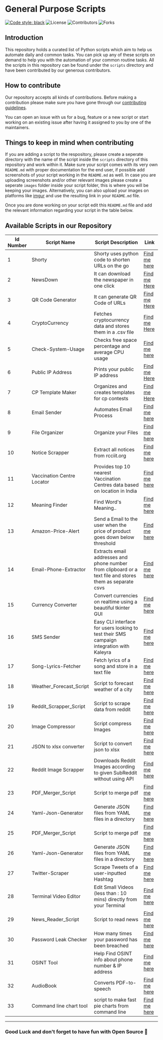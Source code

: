 # General Purpose Scripts

[![Code style: black](https://img.shields.io/badge/code%20style-black-000000.svg?style=plasitc)](https://github.com/psf/black)
![License](https://img.shields.io/github/license/GDSC-RCCIIT/General-Purpose-Scripts?color=blue&style=plasitc)
![Contributors](https://img.shields.io/github/contributors/GDSC-RCCIIT/General-Purpose-Scripts?color=darkgreen&style=plasitc)
![Forks](https://img.shields.io/github/forks/GDSC-RCCIIT/General-Purpose-Scripts?color=purple&style=plasitc)

## Introduction

This repository holds a curated list of Python scripts which aim to help us automate daily and common tasks. You can pick up any of these scripts on demand to help you with the automation of your common routine tasks. All the scripts in this repository can be found under the `scripts` directory and have been contributed by our generous contributors.

## How to contribute

Our repository accepts all kinds of contributions. Before making a contribution please make sure you have gone through our [contributing guidelines](https://github.com/GDSC-RCCIIT/General-Purpose-Scripts/blob/main/.github/CONTRIBUTING.md).

You can open an issue with us for a bug, feature or a new script or start working on an existing issue after having it assigned to you by one of the maintainers.

## Things to keep in mind when contributing

If you are adding a script to the respository, please create a seperate directory with the name of the script inside the `scripts` directory of this repository and work within it. Make sure your script comes with its very own `README.md` with proper documentation for the end user, if possible add screenshots of your script working in the `README.md` as well. In case you are uploading screenshots and/or other relevant images please create a seperate `images` folder inside your script folder, this is where you will be keeping your images. Alternatively, you can also upload your images on platforms like [imgur](https://imgur.com/) and use the resulting link in your `README.md` file.

Once you are done working on your script edit this `README.md` file and add the relevant information regarding your script in the table below.

## Available Scripts in our Repository

| Id Number | Script Name                | Script Description                                                                                       | Link                                                                                                                |
| --------- | -------------------------- | -------------------------------------------------------------------------------------------------------- | ------------------------------------------------------------------------------------------------------------------- |
| 1         | Shorty                     | Shorty uses python code to shorten URLs on the go                                                        | [Find me here](https://github.com/GDSC-RCCIIT/General-Purpose-Scripts/tree/main/scripts/Shorty)                     |
| 2         | NewsDown                   | It can download the newspaper in one click                                                               | [Find me Here](https://github.com/GDSC-RCCIIT/General-Purpose-Scripts/tree/main/scripts/NewsDown)                   |
| 3         | QR Code Generator          | It can generate QR Code of URLs                                                                          | [Find me Here](https://github.com/GDSC-RCCIIT/General-Purpose-Scripts/tree/main/scripts/QR%20Code%20Generator)      |
| 4         | CryptoCurrency             | Fetches cryptocurrency data and stores them in a .csv file                                               | [Find me Here](https://github.com/GDSC-RCCIIT/General-Purpose-Scripts/tree/main/scripts/CryptoCurrency)             |
| 5         | Check-System-Usage         | Checks free space percentage and average CPU usage                                                       | [Find me here](https://github.com/GDSC-RCCIIT/General-Purpose-Scripts/tree/main/scripts/Check-System-Usage)         |
| 6         | Public IP Address          | Prints your public IP address                                                                            | [Find me Here](https://github.com/GDSC-RCCIIT/General-Purpose-Scripts/tree/main/scripts/Public%20IP%20Address)      |
| 7         | CP Template Maker          | Organizes and creates templates for cp contests                                                          | [Find me Here](https://github.com/GDSC-RCCIIT/General-Purpose-Scripts/tree/main/scripts/CpTemplate)                 |
| 8         | Email Sender               | Automates Email Process                                                                                  | [Find me here](https://github.com/GDSC-RCCIIT/General-Purpose-Scripts/tree/main/scripts/Email-Sender)               |
| 9         | File Organizer             | Organize your Files                                                                                      | [Find me here](https://github.com/GDSC-RCCIIT/General-Purpose-Scripts/tree/main/scripts/File%20Organizer)           |
| 10        | Notice Scrapper            | Extract all notices from rcciit.org                                                                      | [Find me here](https://github.com/GDSC-RCCIIT/General-Purpose-Scripts/tree/main/scripts/NoticeScrapper)             |
| 11        | Vaccination Centre Locator | Provides top 10 nearest Vaccination Centres data based on location in India                              | [Find me here](https://github.com/GDSC-RCCIIT/General-Purpose-Scripts/tree/main/scripts/Vaccination-Centre-Locator) |
| 12        | Meaning Finder             | Find Word's Meaning..                                                                                    | [Find me here](https://github.com/GDSC-RCCIIT/General-Purpose-Scripts/tree/main/scripts/Meaning%20Finder)           |
| 13        | Amazon-Price-Alert         | Send a Email to the user when the price of product goes down below threshold                             | [Find me here](https://github.com/GDSC-RCCIIT/General-Purpose-Scripts/tree/main/scripts/amazon-price-alert)         |
| 14        | Email-Phone-Extractor      | Extracts email addresses and phone number from clipboard or a text file and stores them as separate csvs | [Find me here](https://github.com/GDSC-RCCIIT/General-Purpose-Scripts/tree/main/scripts/email_phone_extractor)      |
| 15        | Currency Converter         | Convert currencies on realtime using a beautiful tkinter GUI                                             | [Find me here](https://github.com/GDSC-RCCIIT/General-Purpose-Scripts/tree/main/scripts/Currency-Converter)         |
| 16        | SMS Sender                 | Easy CLI interface for users looking to test their SMS campaign integration with Kaleyra                 | [Find me here](https://github.com/GDSC-RCCIIT/General-Purpose-Scripts/tree/main/scripts/SMS%20Sender)               |
| 17        | Song-Lyrics-Fetcher        | Fetch lyrics of a song and store in a text file                                                          | [Find me here](https://github.com/GDSC-RCCIIT/General-Purpose-Scripts/tree/main/scripts/Song-Lyrics-Fetcher)        |
| 18        | Weather_Forecast_Script    | Script to forecast weather of a city                                                                     | [Find me here](https://github.com/GDSC-RCCIIT/General-Purpose-Scripts/tree/main/scripts/weather_forecast)           |
| 19        | Reddit_Scrapper_Script     | Script to scrape data from reddit                                                                        | [Find me here](https://github.com/GDSC-RCCIIT/General-Purpose-Scripts/tree/main/scripts/redditScrapper)             |
| 20        | Image Compressor           | Script compress Images                                                                                   | [Find me here](https://github.com/GDSC-RCCIIT/General-Purpose-Scripts/tree/main/scripts/SMS%20Sender)               |
| 21        | JSON to xlsx converter     | Script to convert json to xlsx                                                                           | [Find me here](https://github.com/GDSC-RCCIIT/General-Purpose-Scripts/tree/main/scripts/Json-xlsx)                  |
| 22        | Reddit Image Scrapper      | Downloads Reddit Images according to given SubReddit without using API                                   | [Find me here](https://github.com/GDSC-RCCIIT/General-Purpose-Scripts/tree/main/scripts/Reddit-Image-Scrapper)      |
| 23        | PDF_Merger_Script        | Script to merge pdf |             [Find me here](https://github.com/GDSC-RCCIIT/General-Purpose-Scripts/tree/main/scripts/pdf_merger)
| 24       | Yaml-Json-Generator       | Generate JSON files from YAML files in a directory |             [Find me here](https://github.com/GDSC-RCCIIT/General-Purpose-Scripts/tree/main/scripts/Yaml-Json-Generator) 
| 25        | PDF_Merger_Script          | Script to merge pdf                                                                                      | [Find me here](https://github.com/GDSC-RCCIIT/General-Purpose-Scripts/tree/main/scripts/pdf_merger)                 |
| 26        | Yaml-Json-Generator        | Generate JSON files from YAML files in a directory                                                       | [Find me here](https://github.com/GDSC-RCCIIT/General-Purpose-Scripts/tree/main/scripts/Yaml-Json-Generator)        |
| 27        | Twitter-Scraper            | Scrape Tweets of a user-inputted Hashtag                                                                 | [Find me here](https://github.com/GDSC-RCCIIT/General-Purpose-Scripts/tree/main/scripts/Twitter-Scraper)            |
| 28        | Terminal Video Editor      | Edit Small Videos (less than : 10 mins) directly from your Terminal                                      | [Find me here](https://github.com/GDSC-RCCIIT/General-Purpose-Scripts/tree/main/scripts/Terminal-Video-Editor)      |
| 29        | News_Reader_Script        | Script to read news |             [Find me here](https://github.com/GDSC-RCCIIT/General-Purpose-Scripts/tree/main/scripts/NewsReader)                 |
| 30        |Password Leak Checker  | How many times your password has been breached    | [Find me here](https://github.com/GDSC-RCCIIT/General-Purpose-Scripts/tree/main/scripts/PasswordStrengthChecker)
| 31        |OSINT Tool  | Help Find OSINT info about phone number & IP address    | [Find me here](https://github.com/GDSC-RCCIIT/General-Purpose-Scripts/tree/main/scripts/OSINT_TOOLS)
| 32        |AudioBook | Converts PDF-to-speech   | [Find me here](https://github.com/GDSC-RCCIIT/General-Purpose-Scripts/tree/main/scripts/AudioBook)
|33        | Command line chart tool | script to make fast pie charts from command line | [Find me here](https://github.com/GDSC-RCCIIT/General-Purpose-Scripts/tree/main/scripts/CLI_pie-chart-maker)
---

### Good Luck and don't forget to have fun with Open Source 🚀
